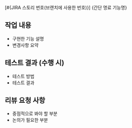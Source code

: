 [#{JIRA 스토리 번호(브랜치에 사용한 번호)}] {간단 명료 기능명}

## 작업 내용
- 구현한 기능 설명
- 변경사항 요약

## 테스트 결과 (수행 시)
- 테스트 방법
- 테스트 결과

## 리뷰 요청 사항
- 중점적으로 봐야 할 부분
- 논의가 필요한 부분